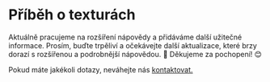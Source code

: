 # Příběh o texturách

Aktuálně pracujeme na rozšíření nápovědy a přidáváme další užitečné informace. Prosím, buďte trpěliví a očekávejte další aktualizace, které brzy dorazí s rozšířenou a podrobnější nápovědou. 🚀 Děkujeme za pochopení! 😊

Pokud máte jakékoli dotazy, neváhejte nás [kontaktovat.](https://www.histruct.com/company/contact-us)